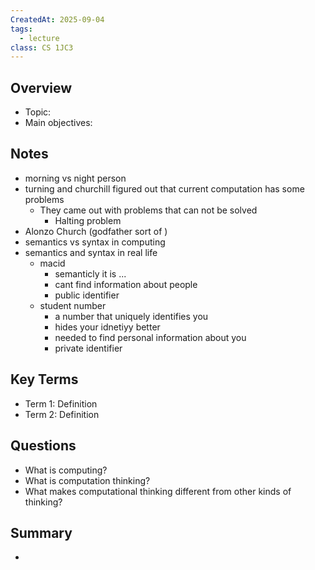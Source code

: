 ```yaml
---
CreatedAt: 2025-09-04
tags:
  - lecture
class: CS 1JC3
---
```

## Overview
- Topic:
- Main objectives:

## Notes
- morning vs night person
- turning and churchill figured out that current computation has some problems
	- They came out with problems that can not be solved
		- Halting problem
- Alonzo Church (godfather sort of )
- semantics vs syntax in computing
- semantics and syntax in real life
	- macid
		- semanticly it is ...
		- cant find information about people
		- public identifier
	- student number
		- a number that uniquely identifies you
		- hides your idnetiyy better
		- needed to find personal information about you
		- private identifier

## Key Terms
- Term 1: Definition
- Term 2: Definition

## Questions
- What is computing?
- What is computation thinking?
- What makes computational thinking different from other kinds of thinking?

## Summary
- 
